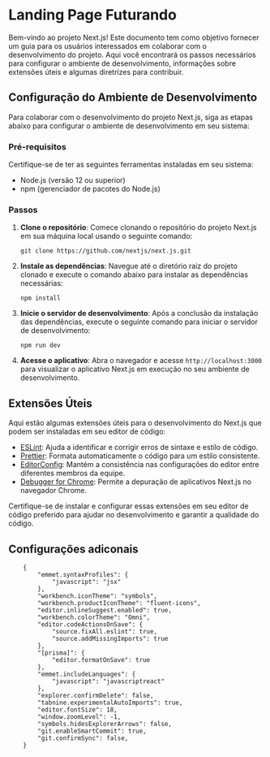 # Landing Page Futurando

Bem-vindo ao projeto Next.js! Este documento tem como objetivo fornecer um guia para os usuários interessados em colaborar com o desenvolvimento do projeto. Aqui você encontrará os passos necessários para configurar o ambiente de desenvolvimento, informações sobre extensões úteis e algumas diretrizes para contribuir.

## Configuração do Ambiente de Desenvolvimento

Para colaborar com o desenvolvimento do projeto Next.js, siga as etapas abaixo para configurar o ambiente de desenvolvimento em seu sistema:

### Pré-requisitos

Certifique-se de ter as seguintes ferramentas instaladas em seu sistema:

- Node.js (versão 12 ou superior)
- npm (gerenciador de pacotes do Node.js)

### Passos

1. **Clone o repositório**: Comece clonando o repositório do projeto Next.js em sua máquina local usando o seguinte comando:

   ```
   git clone https://github.com/nextjs/next.js.git
   ```

2. **Instale as dependências**: Navegue até o diretório raiz do projeto clonado e execute o comando abaixo para instalar as dependências necessárias:

   ```
   npm install
   ```

3. **Inicie o servidor de desenvolvimento**: Após a conclusão da instalação das dependências, execute o seguinte comando para iniciar o servidor de desenvolvimento:

   ```
   npm run dev
   ```

4. **Acesse o aplicativo**: Abra o navegador e acesse `http://localhost:3000` para visualizar o aplicativo Next.js em execução no seu ambiente de desenvolvimento.

## Extensões Úteis

Aqui estão algumas extensões úteis para o desenvolvimento do Next.js que podem ser instaladas em seu editor de código:

- [ESLint](https://eslint.org/): Ajuda a identificar e corrigir erros de sintaxe e estilo de código.
- [Prettier](https://prettier.io/): Formata automaticamente o código para um estilo consistente.
- [EditorConfig](https://editorconfig.org/): Mantém a consistência nas configurações do editor entre diferentes membros da equipe.
- [Debugger for Chrome](https://marketplace.visualstudio.com/items?itemName=msjsdiag.debugger-for-chrome): Permite a depuração de aplicativos Next.js no navegador Chrome.

Certifique-se de instalar e configurar essas extensões em seu editor de código preferido para ajudar no desenvolvimento e garantir a qualidade do código.

## Configurações adiconais

```
    {
        "emmet.syntaxProfiles": {
            "javascript": "jsx"
        },
        "workbench.iconTheme": "symbols",
        "workbench.productIconTheme": "fluent-icons",
        "editor.inlineSuggest.enabled": true,
        "workbench.colorTheme": "Omni",
        "editor.codeActionsOnSave": {
            "source.fixAll.eslint": true,
            "source.addMissingImports": true
        },
        "[prisma]": {
            "editor.formatOnSave": true
        },
        "emmet.includeLanguages": {
            "javascript": "javascriptreact"
        },
        "explorer.confirmDelete": false,
        "tabnine.experimentalAutoImports": true,
        "editor.fontSize": 18,
        "window.zoomLevel": -1,
        "symbols.hidesExplorerArrows": false,
        "git.enableSmartCommit": true,
        "git.confirmSync": false,
    }
```

